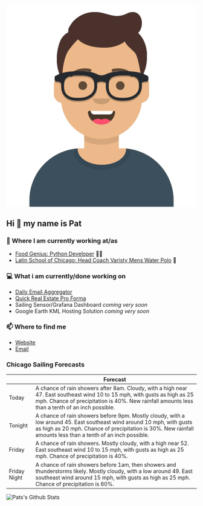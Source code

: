 [![Social banner for p-j-falconer](https://raw.githubusercontent.com/P-J-FALCONER/P-J-FALCONER/master/assets/avataaars.svg)](https://patfalconer.com/)
## Hi :wave: my name is Pat

### 💼 Where I am currently working at/as
- [Food Genius: Python Developer](https://getfoodgenius.com/) 🍔🐍
- [Latin School of Chicago: Head Coach Varisty Mens Water Polo](https://www.latinschool.org/) 🤽


### 💻 What i am currently/done working on
 - [Daily Email Aggregator](https://github.com/P-J-FALCONER/dott_daily_mail)
 - [Quick Real Estate Pro Forma](https://github.com/P-J-FALCONER/henry)
 - Sailing Sensor/Grafana Dashboard *coming very soon*
 - Google Earth KML Hosting Solution *coming very soon*

### 📫 Where to find me
 - [Website](https://patfalconer.com/)
 - [Email](mailto:patrick.j.falconer@gmail.com)


### Chicago Sailing Forecasts
|   | Forecast  |
|---|---|
| Today | A chance of rain showers after 8am. Cloudy, with a high near 47. East southeast wind 10 to 15 mph, with gusts as high as 25 mph. Chance of precipitation is 40%. New rainfall amounts less than a tenth of an inch possible. |
| Tonight | A chance of rain showers before 9pm. Mostly cloudy, with a low around 45. East southeast wind around 10 mph, with gusts as high as 20 mph. Chance of precipitation is 30%. New rainfall amounts less than a tenth of an inch possible. |
| Friday | A chance of rain showers. Mostly cloudy, with a high near 52. East southeast wind 10 to 15 mph, with gusts as high as 25 mph. Chance of precipitation is 40%. |
| Friday Night | A chance of rain showers before 1am, then showers and thunderstorms likely. Mostly cloudy, with a low around 49. East southeast wind around 15 mph, with gusts as high as 25 mph. Chance of precipitation is 60%. |

![Pats's Github Stats](https://github-readme-stats.vercel.app/api?username=p-j-falconer&show_icons=true&theme=radical)
